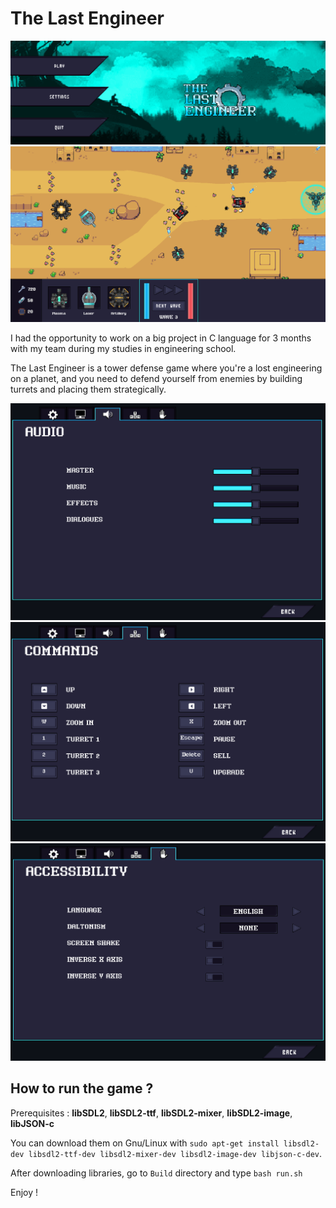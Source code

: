 # The Last Engineer

![title](images/TLE_title.png)
![title](images/TLE_game.png)

I had the opportunity to work on a big project in C language for 3 months with my team during my studies in engineering school.

The Last Engineer is a tower defense game where you're a lost engineering on a planet, and you need to defend yourself from enemies by building turrets and placing them strategically.

![title](images/TLE_audio.png)
![title](images/TLE_commands.png)
![title](images/TLE_accessibility.png)

## How to run the game ?

Prerequisites : **libSDL2**, **libSDL2-ttf**, **libSDL2-mixer**, **libSDL2-image**, **libJSON-c**

You can download them on Gnu/Linux with `sudo apt-get install libsdl2-dev libsdl2-ttf-dev libsdl2-mixer-dev libsdl2-image-dev libjson-c-dev`.

After downloading libraries, go to `Build` directory and type `bash run.sh`

Enjoy !
